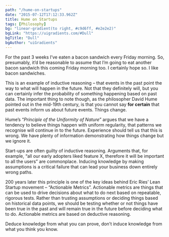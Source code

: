 ```yaml
---
path: "/hume-on-startups"
date: "2015-07-12T17:12:33.962Z"
title: Hume on Startups
tags: [Philosophy]
bg: "linear-gradient(to right, #c9d6ff, #e2e2e2)"
bgLink: "https://uigradients.com/#Dull"
bgTitle: "Dull"
bgAuthor: "uiGradients"
---
```

For the past 3 weeks I’ve eaten a bacon sandwich every Friday morning. So, presumably, it’d be reasonable to assume that I’m going to eat another bacon sandwich this coming Friday morning too. I certainly hope so. I like bacon sandwiches.

This is an example of inductive reasoning – that events in the past point the way to what will happen in the future. Not that they definitely will, but you can certainly infer the probability of something happening based on past data. The important thing to note though, as the philosopher David Hume pointed out in the mid-19th century, is that you cannot say **for certain** that past events inform us about future events. Things change.
<!-- more -->
Hume’s “*Principle of the Uniformity of Nature*” argues that we have a tendency to believe things happen with uniform regularity, that patterns we recognise will continue in to the future. Experience should tell us that this is wrong. We have plenty of information demonstrating how things change but we ignore it.

Start-ups are often guilty of inductive reasoning. Arguments that, for example, “all our early adopters liked feature X, therefore it will be important to all the users” are commonplace. Inducing knowledge by making assumptions is a critical failure that can lead your business down entirely wrong paths.

200 years later this principle is one of the key ideas behind Eric Ries’ Lean Startup movement – “Actionable Metrics”. Actionable metrics are things that can be used to drive decisions about what to do next based on repeatable, rigorous tests. Rather than trusting assumptions or deciding things based on historical data points, we should be testing whether or not things have been true in the past and will remain true in the future before deciding what to do. Actionable metrics are based on deductive reasoning.

Deduce knowledge from what you can prove, don’t induce knowledge from what you think you know.
